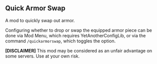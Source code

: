 ## Quick Armor Swap

A mod to quickly swap out armor.

Configuring whether to drop or swap the equipped armor piece can be done via Mod Menu, which requires YetAnotherConfigLib, or via the command `/quickarmorswap`, which toggles the option.

**[DISCLAIMER]**
This mod may be considered as an unfair advantage on some servers. Use at your own risk.